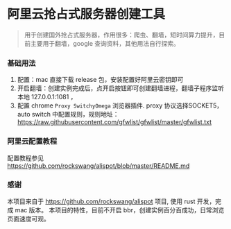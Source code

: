 # 阿里云抢占式服务器创建工具

> 用于创建国外抢占式服务器，作用很多：爬虫、翻墙，短时间算力提升，目前主要用于翻墙，google 查询资料，其他用法自行探索。


### 基础用法
1. 配置：mac 直接下载 release 包，安装配置好阿里云密钥即可
2. 开启翻墙：创建实例完成后，点开启按钮即可创建翻墙进程，翻墙子程序监听本地 127.0.0.1:1081 ，
3. 配置 chrome `Proxy SwitchyOmega` 浏览器插件. proxy 协议选择SOCKET5， auto switch 中配置规则，规则地址：https://raw.githubusercontent.com/gfwlist/gfwlist/master/gfwlist.txt

### 阿里云配置教程
配置教程参见 https://github.com/rockswang/alispot/blob/master/README.md

### 感谢
本项目来自于 https://github.com/rockswang/alispot 项目, 使用 rust 开发，完成 mac 版本。
本项目的特性，目前不开启 bbr，创建实例百分百成功，日常浏览页面速度可观。